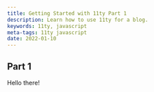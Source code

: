 ```yaml
---
title: Getting Started with 11ty Part 1
description: Learn how to use 11ty for a blog.
keywords: 11ty, javascript
meta-tags: 11ty javascript
date: 2022-01-10
---
```


## Part 1

Hello there!